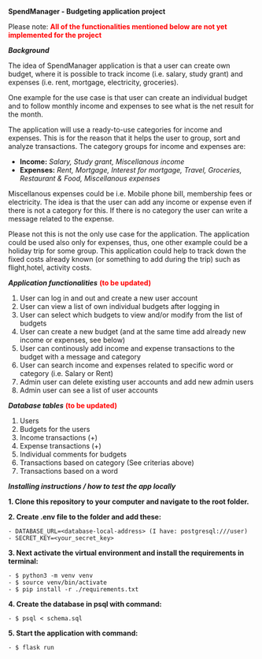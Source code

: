 **SpendManager - Budgeting application project**

Please note:  **<span style="color: red;">All of the functionalities mentioned below are not yet implemented for the project</span>**


***Background***

The idea of SpendManager application is that a user can create own budget, where it is possible to track income (i.e. salary, study grant) and expenses (i.e. rent, mortgage, electricity, groceries).

One example for the use case is that user can create an individual budget and to follow monthly income and expenses to see what is the net result for the month. 

The application will use a ready-to-use categories for income and expenses. This is for the reason that it helps the user to group, sort and analyze transactions. The category groups for income and expenses are:

- **Income:** *Salary, Study grant, Miscellanous income*
- **Expenses:** *Rent, Mortgage, Interest for mortgage, Travel, Groceries, Restaurant & Food,  Miscellanous expenses*

Miscellanous expenses could be i.e. Mobile phone bill, membership fees or electricity. The idea is that the user can add any income or expense even if there is not a category for this. 
If there is no category the user can write a message related to the expense.

Please not this is not the only use case for the application. The application could be used also only for expenses, thus, one other example could be a holiday trip for some group. This application could help to track down the fixed costs already known (or something to add during the trip) such as flight,hotel, activity costs.

***Application functionalities*** **<span style="color: red;"> (to be updated)</span>** 

1. User can log in and out and create a new user account
2. User can view a list of own individual budgets after logging in
3. User can select which budgets to view and/or modify from the list of budgets
4. User can create a new budget (and at the same time add already new income or expenses, see below)
5. User can continously add income and expense transactions to the budget with a message and category
6. User can search income and expenses related to specific word or category (i.e. Salary or Rent)
7. Admin user can delete existing user accounts and add new admin users
8. Admin user can see a list of user accounts

***Database tables*** **<span style="color: red;"> (to be updated)</span>**
1. Users
2. Budgets for the users
3. Income transactions (+)
4. Expense transactions (+)
5. Individual comments for budgets
6. Transactions based on category (See criterias above)
7. Transactions based on a word

***Installing instructions / how to test the app locally***

**1. Clone this repository to your computer and navigate to the root folder.**

**2. Create .env file to the folder and add these:**

    - DATABASE_URL=<database-local-address> (I have: postgresql:///user)
    - SECRET_KEY=<your_secret_key>
  
**3. Next activate the virtual environment and install the requirements in terminal:**
  
    - $ python3 -m venv venv
    - $ source venv/bin/activate
    - $ pip install -r ./requirements.txt
   
**4. Create the database in psql with command:**

    - $ psql < schema.sql
  
**5. Start the application with command:**

    - $ flask run
